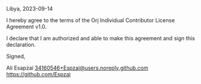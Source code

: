 Libya, 2023-09-14

I hereby agree to the terms of the Orj Individual Contributor License
Agreement v1.0.

I declare that I am authorized and able to make this agreement and sign this
declaration.

Signed,

Ali Esapzai 34160546+Espzai@users.noreply.github.com https://github.com/Espzai
